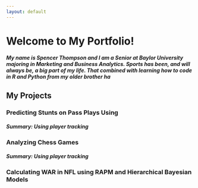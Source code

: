 ```yaml
---
layout: default
---
```

# Welcome to My Portfolio!
##### My name is Spencer Thompson and I am a Senior at Baylor University majoring in Marketing and Business Analytics. Sports has been, and will always be, a big part of my life. That combined with learning how to code in R and Python from my older brother ha

## My Projects
### Predicting Stunts on Pass Plays Using 
##### Summary: Using player tracking

### Analyzing Chess Games 
##### Summary: Using player tracking

### Calculating WAR in NFL using RAPM and Hierarchical Bayesian Models 



